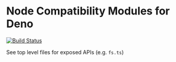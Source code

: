 # Node Compatibility Modules for Deno

[![Build Status](https://travis-ci.com/denolib/node.svg?branch=master)](https://travis-ci.com/denolib/node)

See top level files for exposed APIs (e.g. `fs.ts`)
